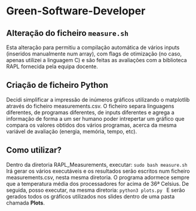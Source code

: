 # Green-Software-Developer

## Alteração do ficheiro `measure.sh`
Esta alteração para permitiu a compilação automática de vários inputs (inseridos manualmente num array), com flags de otimização (no caso, apenas utilizei a linguagem C) e são feitas as avaliações com a biblioteca RAPL fornecida pela equipa docente.


## Criação de ficheiro Python
Decidi simplificar a impressão de inúmeros gráficos utilizando o matplotlib através do ficheiro measurements.csv. O ficheiro separa linguagens diferentes, de programas diferentes, de inputs diferentes e agrega a informação de forma a um ser humano poder intrepertar um gráfico que compara os valores obtidos dos vários programas, acerca da mesma variável de avaliação (energia, memória, tempo, etc).

## Como utilizar?
Dentro da diretoria RAPL_Measurements, executar:
```sudo bash measure.sh```
Irá gerar os vários executáveis e os resultados serão escritos num ficheiro measurements.csv, nesta mesma diretoria. O programa adormece sempre que a temperatura média dos processadores for acima de 36ª Celsius. De seguida, posso executar, na mesma diretoria:
```python3 plots.py ```
E serão gerados todos os gráficos utilizados nos slides dentro de uma pasta chamada **Plots**.